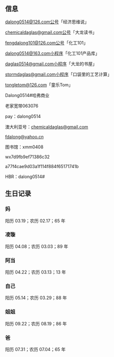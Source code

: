 ## 信息

dalong0514@126.com公号「经济思维说」

chemicaldaglas@gmail.com公号「大龙读书」

fengdalong101@126.com公号「化工101」

dalong0514@163.com小程序「化工101产品库」

daglas0514@gmail.com小程序「大龙的书屋」

stormdaglas@gmail.com小程序「口袋里的工艺计算」

tongletom@126.com「童乐Tom」

Dalong0514#哈弗商业

老家宽带063076

pay：dalong0514

澳大利亚号：chemicaldaglas@gmail.com

fdalong@yahoo.cn

图书馆：xmm0408

wx7d9fb9ef71386c32

a77f4cae9d03a1f114f884f65171741b

HBR：dalong0514#

## 生日记录

### 妈

阳历 03.19；农历 02.17；65 年

### 凌璇

阳历 04.08；农历 03.03；89 年

### 阿当

阳历 04.22；农历 03.13；13 年

### 自己

阳历 05.14；农历 03.29；88 年

### 姐姐

阳历 09.22；农历 08.19；86 年

### 爸

阳历 07.31；农历 07.04；65 年